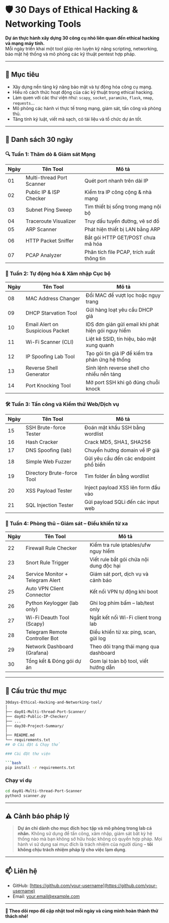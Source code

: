 # 🛡️ 30 Days of Ethical Hacking & Networking Tools

**Dự án thực hành xây dựng 30 công cụ nhỏ liên quan đến ethical hacking và mạng máy tính.**  
Mỗi ngày triển khai một tool giúp rèn luyện kỹ năng scripting, networking, bảo mật hệ thống và mô phỏng các kỹ thuật pentest hợp pháp.

---

## 🎯 Mục tiêu

- Xây dựng nền tảng kỹ năng bảo mật và tự động hóa công cụ mạng.
- Hiểu rõ cách thức hoạt động của các kỹ thuật trong ethical hacking.
- Làm quen với các thư viện như: `scapy`, `socket`, `paramiko`, `flask`, `nmap`, `requests`...
- Mô phỏng các hành vi thực tế trong mạng, giám sát, tấn công và phòng thủ.
- Tăng tính kỷ luật, viết mã sạch, có tài liệu và tổ chức dự án tốt.

---

## 📅 Danh sách 30 ngày

### 🔍 Tuần 1: Thăm dò & Giám sát Mạng
| Ngày | Tên Tool                        | Mô tả |
|------|----------------------------------|-------|
| 01   | Multi-thread Port Scanner        | Quét port nhanh trên dải IP |
| 02   | Public IP & ISP Checker          | Kiểm tra IP công cộng & nhà mạng |
| 03   | Subnet Ping Sweep                | Tìm thiết bị sống trong mạng nội bộ |
| 04   | Traceroute Visualizer            | Truy dấu tuyến đường, vẽ sơ đồ |
| 05   | ARP Scanner                      | Phát hiện thiết bị LAN bằng ARP |
| 06   | HTTP Packet Sniffer              | Bắt gói HTTP GET/POST chưa mã hóa |
| 07   | PCAP Analyzer                    | Phân tích file PCAP, trích xuất thông tin |

### 🤖 Tuần 2: Tự động hóa & Xâm nhập Cục bộ
| Ngày | Tên Tool                        | Mô tả |
|------|----------------------------------|-------|
| 08   | MAC Address Changer              | Đổi MAC để vượt lọc hoặc ngụy trang |
| 09   | DHCP Starvation Tool             | Gửi hàng loạt yêu cầu DHCP giả |
| 10   | Email Alert on Suspicious Packet | IDS đơn giản gửi email khi phát hiện gói nguy hiểm |
| 11   | Wi-Fi Scanner (CLI)              | Liệt kê SSID, tín hiệu, bảo mật xung quanh |
| 12   | IP Spoofing Lab Tool             | Tạo gói tin giả IP để kiểm tra phản ứng hệ thống |
| 13   | Reverse Shell Generator          | Sinh lệnh reverse shell cho nhiều nền tảng |
| 14   | Port Knocking Tool               | Mở port SSH khi gõ đúng chuỗi knock |

### 🛠️ Tuần 3: Tấn công và Kiểm thử Web/Dịch vụ
| Ngày | Tên Tool                        | Mô tả |
|------|----------------------------------|-------|
| 15   | SSH Brute-force Tester           | Đoán mật khẩu SSH bằng wordlist |
| 16   | Hash Cracker                     | Crack MD5, SHA1, SHA256 |
| 17   | DNS Spoofing (lab)               | Chuyển hướng domain về IP giả |
| 18   | Simple Web Fuzzer                | Gửi yêu cầu đến các endpoint phổ biến |
| 19   | Directory Brute-force Tool       | Tìm folder ẩn bằng wordlist |
| 20   | XSS Payload Tester               | Inject payload XSS lên form đầu vào |
| 21   | SQL Injection Tester             | Gửi payload SQLi đến các input web |

### 🧰 Tuần 4: Phòng thủ – Giám sát – Điều khiển từ xa
| Ngày | Tên Tool                        | Mô tả |
|------|----------------------------------|-------|
| 22   | Firewall Rule Checker            | Kiểm tra rule iptables/ufw nguy hiểm |
| 23   | Snort Rule Trigger               | Viết rule bắt gói chứa nội dung độc hại |
| 24   | Service Monitor + Telegram Alert | Giám sát port, dịch vụ và cảnh báo |
| 25   | Auto VPN Client Connector        | Kết nối VPN tự động khi boot |
| 26   | Python Keylogger (lab only)      | Ghi log phím bấm – lab/test only |
| 27   | Wi-Fi Deauth Tool (Scapy)        | Ngắt kết nối Wi-Fi client trong lab |
| 28   | Telegram Remote Controller Bot   | Điều khiển từ xa: ping, scan, gửi log |
| 29   | Network Dashboard (Grafana)      | Theo dõi trạng thái mạng qua dashboard |
| 30   | Tổng kết & Đóng gói dự án        | Gom lại toàn bộ tool, viết hướng dẫn |

---

## 🧱 Cấu trúc thư mục

```bash
30days-Ethical-Hacking-and-Networking-tool/
│
├── day01-Multi-thread-Port-Scanner/
├── day02-Public-IP-Checker/
├── ...
├── day30-Project-Summary/
│
├── README.md
└── requirements.txt
## ⚙️ Cài đặt & Chạy thử

### Cài đặt thư viện

```bash
pip install -r requirements.txt
```

### Chạy ví dụ

```bash
cd day01-Multi-thread-Port-Scanner
python3 scanner.py
```

---

## ⚠️ Cảnh báo pháp lý

> **Dự án chỉ dành cho mục đích học tập và mô phỏng trong lab cá nhân.**
> Không sử dụng để tấn công, xâm nhập, giám sát bất kỳ hệ thống nào mà bạn không sở hữu hoặc không có quyền hợp pháp.
> Mọi hành vi sử dụng sai mục đích là trách nhiệm của người dùng – **tôi không chịu trách nhiệm pháp lý cho việc lạm dụng**.

---

## 📫 Liên hệ

* GitHub: [https://github.com/your-username](https://github.com/your-username)
* Email: [your.email@example.com](mailto:your.email@example.com)

---

**📌 Theo dõi repo để cập nhật tool mỗi ngày và cùng mình hoàn thành thử thách nhé!**
